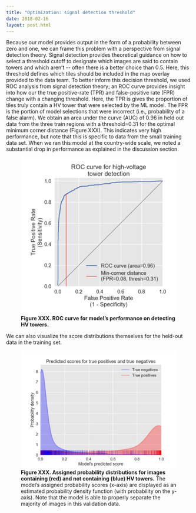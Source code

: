 ```yaml
---
title: "Optimization: signal detection threshold"
date: 2018-02-16
layout: post.html
---
```


Because our model provides output in the form of a probability between zero and one, we can frame this problem with a perspective from signal detection theory. Signal detection provides theoretical guidance on how to select a threshold cutoff to designate which images are said to contain towers and which aren’t -- often there is a better choice than 0.5. Here, this threshold defines which tiles should be included in the map overlay provided to the data team. To better inform this decision threshold, we used ROC analysis from signal detection theory; an ROC curve provides insight into how our the true positive-rate (TPR) and false-positive rate (FPR) change with a changing threshold. Here, the TPR is gives the proportion of tiles truly contain a HV tower that were selected by the ML model. The FPR is the portion of model selections that were incorrect (i.e., probability of a false alarm). We obtain an area under the curve (AUC) of 0.96 in held out data from the three train regions with a threshold=0.31 for the optimal minimum corner distance (Figure XXX). This indicates very high performance, but note that this is specific to data from the small training data set. When we ran this model at the country-wide scale, we noted a substantial drop in performance as explained in the discussion section.


<figure class="align-center">
  <img src="/assets/graphics/content/results_plots/roc_0129_052307.png" alt="ROC Curve" />
  <figcaption><b>Figure XXX. ROC curve for model’s performance on detecting HV towers.</b> </figcaption>
</figure>

We can also visualize the score distributions themselves for the held-out data in the training set.

<figure class="align-center">
  <img src="/assets/graphics/content/results_plots/dist_fpr_tpr_0129_052307.png" alt="Model’s assigned probabilities for images containing and not containing HV towers." />
  <figcaption><b>Figure XXX. Assigned probability distributions for images containing (red) and not containing (blue) HV towers.</b> The model’s assigned probability scores (x-axis) are displayed as an estimated probability density function (with probability on the y-axis). Note that the model is able to properly separate the majority of images in this validation data.</figcaption>
</figure>
